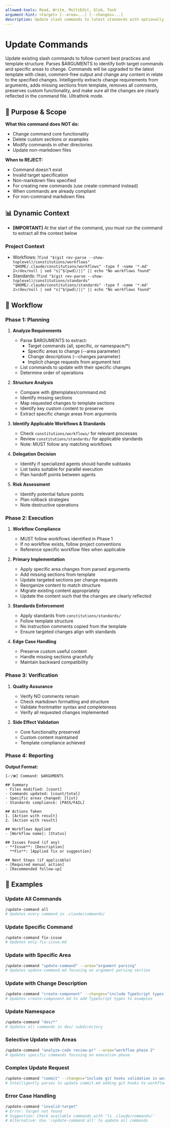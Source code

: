 ```yaml
---
allowed-tools: Read, Write, MultiEdit, Glob, Task
argument-hint: <target> [--area=...] [--changes=...]
description: Update slash commands to latest standards with optionally specific area changes
---
```


# Update Commands

Update existing slash commands to follow current best practices and template structure. Parses $ARGUMENTS to identify both target commands and specific areas to change. Commands will be upgraded to the latest template with clean, comment-free output and change any content in relate to the specified changes. Intelligently extracts change requirements from arguments, adds missing sections from template, removes all comments, preserves custom functionality, and make sure all the changes are clearly reflected in the command file. Ultrathink mode.

## 🎯 Purpose & Scope

**What this command does NOT do:**

- Change command core functionality
- Delete custom sections or examples
- Modify commands in other directories
- Update non-markdown files

**When to REJECT:**

- Command doesn't exist
- Invalid target specification
- Non-markdown files specified
- For creating new commands (use create-command instead)
- When commands are already compliant
- For non-command markdown files

## 📊 Dynamic Context

- **[IMPORTANT]** At the start of the command, you must run the command to extract all the context below

### Project Context

- Workflows: !`find "$(git rev-parse --show-toplevel)/constitutions/workflows" "$HOME/.claude/constitutions/workflows" -type f -name '*.md' 2>/dev/null | sed "s|^$(pwd)/||" || echo "No workflows found"`
- Standards: !`find "$(git rev-parse --show-toplevel)/constitutions/standards" "$HOME/.claude/constitutions/standards" -type f -name '*.md' 2>/dev/null | sed "s|^$(pwd)/||" || echo "No workflows found"`

## 🔄 Workflow

### Phase 1: Planning

1. **Analyze Requirements**
   - Parse $ARGUMENTS to extract:
     - Target commands (all, specific, or namespace/*)
     - Specific areas to change (--area parameter)
     - Change descriptions (--changes parameter)
     - Implicit change requests from argument text
   - List commands to update with their specific changes
   - Determine order of operations

2. **Structure Analysis**
   - Compare with @templates/command.md
   - Identify missing sections
   - Map requested changes to template sections
   - Identify key custom content to preserve
   - Extract specific change areas from arguments

3. **Identify Applicable Workflows & Standards**
   - Check `constitutions/workflows/` for relevant processes
   - Review `constitutions/standards/` for applicable standards
   - Note: MUST follow any matching workflows

4. **Delegation Decision**
   - Identify if specialized agents should handle subtasks
   - List tasks suitable for parallel execution
   - Plan handoff points between agents

5. **Risk Assessment**
   - Identify potential failure points
   - Plan rollback strategies
   - Note destructive operations

### Phase 2: Execution

1. **Workflow Compliance**
   - MUST follow workflows identified in Phase 1
   - If no workflow exists, follow project conventions
   - Reference specific workflow files when applicable

2. **Primary Implementation**
   - Apply specific area changes from parsed arguments
   - Add missing sections from template
   - Update targeted sections per change requests
   - Reorganize content to match structure
   - Migrate existing content appropriately
   - Update the content such that the changes are clearly reflected

3. **Standards Enforcement**
   - Apply standards from `constitutions/standards/`
   - Follow template structure
   - No instruction comments copied from the template
   - Ensure targeted changes align with standards

4. **Edge Case Handling**
   - Preserve custom useful content
   - Handle missing sections gracefully
   - Maintain backward compatibility

### Phase 3: Verification

1. **Quality Assurance**
   - Verify NO comments remain
   - Check markdown formatting and structure
   - Validate frontmatter syntax and completeness
   - Verify all requested changes implemented

2. **Side Effect Validation**
   - Core functionality preserved
   - Custom content maintained
   - Template compliance achieved

### Phase 4: Reporting

**Output Format:**

```
[✅/❌] Command: $ARGUMENTS

## Summary
- Files modified: [count]
- Commands updated: [count/total]
- Specific areas changed: [list]
- Standards compliance: [PASS/FAIL]

## Actions Taken
1. [Action with result]
2. [Action with result]

## Workflows Applied
- [Workflow name]: [Status]

## Issues Found (if any)
- **Issue**: [Description]
  **Fix**: [Applied fix or suggestion]

## Next Steps (if applicable)
- [Required manual action]
- [Recommended follow-up]
```

## 📝 Examples

### Update All Commands

```bash
/update-command all
# Updates every command in .claude/commands/
```

### Update Specific Command

```bash
/update-command fix-issue
# Updates only fix-issue.md
```

### Update with Specific Area

```bash
/update-command "update-command" --area="argument parsing"
# Updates update-command.md focusing on argument parsing section
```

### Update with Change Description

```bash
/update-command "create-component" --changes="include TypeScript types in examples"
# Updates create-component.md to add TypeScript types to examples
```

### Update Namespace

```bash
/update-command "dev/*"
# Updates all commands in dev/ subdirectory
```

### Selective Update with Areas

```bash
/update-command "analyze-code review-pr" --area="workflow phase 2"
# Updates specific commands focusing on execution phase
```

### Complex Update Request

```bash
/update-command "commit" --changes="include git hooks validation in workflow"
# Intelligently parses to update commit.md adding git hooks to workflow
```

### Error Case Handling

```bash
/update-command "invalid-target"
# Error: Target not found
# Suggestion: Check available commands with 'ls .claude/commands/'
# Alternative: Use '/update-command all' to update all commands
```
